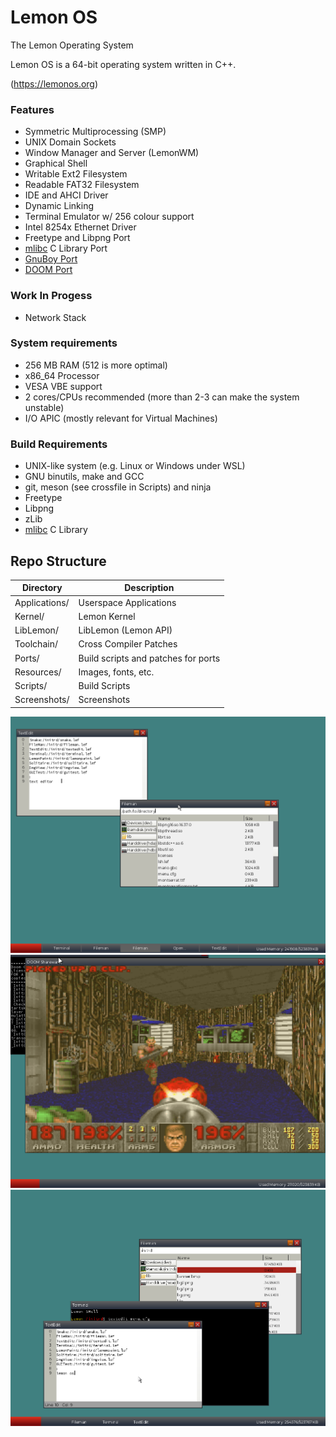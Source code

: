 # Lemon OS

The Lemon Operating System

Lemon OS is a 64-bit operating system written in C++.

(https://lemonos.org)

### Features
- Symmetric Multiprocessing (SMP)
- UNIX Domain Sockets
- Window Manager and Server (LemonWM)
- Graphical Shell
- Writable Ext2 Filesystem
- Readable FAT32 Filesystem
- IDE and AHCI Driver
- Dynamic Linking
- Terminal Emulator w/ 256 colour support
- Intel 8254x Ethernet Driver
- Freetype and Libpng Port
- [mlibc](https://github.com/managarm/mlibc) C Library Port
- [GnuBoy Port](https://github.com/fido2020/lemon-gnuboy)
- [DOOM Port](https://github.com/fido2020/LemonDOOM)

### Work In Progess
- Network Stack

### System requirements
- 256 MB RAM (512 is more optimal)
- x86_64 Processor
- VESA VBE support
- 2 cores/CPUs recommended (more than 2-3 can make the system unstable)
- I/O APIC (mostly relevant for Virtual Machines)

### Build Requirements
- UNIX-like system (e.g. Linux or Windows under WSL)
- GNU binutils, make and GCC
- git, meson (see crossfile in Scripts) and ninja
- Freetype
- Libpng
- zLib
- [mlibc](https://github.com/managarm/mlibc) C Library

## Repo Structure

| Directory     | Description                        |
| ------------- | ---------------------------------- |
| Applications/ | Userspace Applications             |
| Kernel/       | Lemon Kernel                       |
| LibLemon/     | LibLemon (Lemon API)               |
| Toolchain/    | Cross Compiler Patches             |
| Ports/        | Build scripts and patches for ports|
| Resources/    | Images, fonts, etc.                |
| Scripts/      | Build Scripts                      |
| Screenshots/  | Screenshots                        |

![Lemon OS Screenshot](Screenshots/image3.png)
![Lemon OS Screenshot](Screenshots/image2.png)
![Lemon OS Screenshot](Screenshots/image.png)
